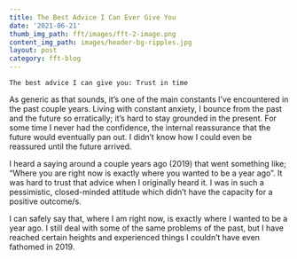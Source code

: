 ```yaml
---
title: The Best Advice I Can Ever Give You
date: '2021-06-21'
thumb_img_path: fft/images/fft-2-image.png
content_img_path: images/header-bg-ripples.jpg
layout: post
category: fft-blog
---
```


    The best advice I can give you: Trust in time
                  
As generic as that sounds, it’s one of the main constants I’ve encountered in the past couple years. Living with constant anxiety, I bounce from the past and the future so erratically; it’s hard to stay grounded in the present. For some time I never had the confidence, the internal reassurance that the future would eventually pan out. I didn’t know how I could even be reassured until the future arrived.

I heard a saying around a couple years ago (2019) that went something like; “Where you are right now is exactly where you wanted to be a year ago”. It was hard to trust that advice when I originally heard it. I was in such a pessimistic, closed-minded attitude which didn’t have the capacity for a positive outcome/s.

I can safely say that, where I am right now, is exactly where I wanted to be a year ago. I still deal with some of the same problems of the past, but I have reached certain heights and experienced things I couldn’t have even fathomed in 2019. 
